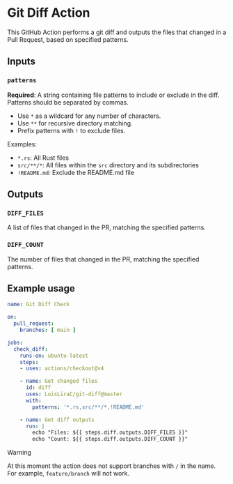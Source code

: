 
# Git Diff Action

This GitHub Action performs a git diff and outputs the files that changed in a Pull Request, based on specified patterns.

## Inputs

### `patterns`

**Required**: A string containing file patterns to include or exclude in the diff. Patterns should be separated by commas.

- Use `*` as a wildcard for any number of characters.
- Use `**` for recursive directory matching.
- Prefix patterns with `!` to exclude files.

Examples:
- `*.rs`: All Rust files
- `src/**/*`: All files within the `src` directory and its subdirectories
- `!README.md`: Exclude the README.md file

## Outputs

### `DIFF_FILES`

A list of files that changed in the PR, matching the specified patterns.

### `DIFF_COUNT`

The number of files that changed in the PR, matching the specified patterns.

## Example usage

```yaml
name: Git Diff Check

on:
  pull_request:
    branches: [ main ]

jobs:
  check_diff:
    runs-on: ubuntu-latest
    steps:
    - uses: actions/checkout@v4

    - name: Get changed files
      id: diff
      uses: LuisLiraC/git-diff@master
      with:
        patterns: '*.rs,src/**/*,!README.md'

    - name: Get diff outputs
      run: |
        echo "Files: ${{ steps.diff.outputs.DIFF_FILES }}"
        echo "Count: ${{ steps.diff.outputs.DIFF_COUNT }}"
```

> [!WARNING]
> At this moment the action does not support branches with `/` in the name. For example, `feature/branch` will not work.
